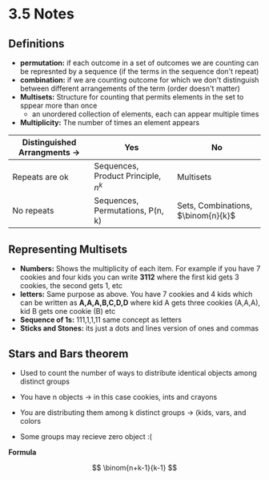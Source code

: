 # 3.5 Notes

## Definitions
- **permutation:** if each outcome in a set of outcomes we are counting can be represnted by a sequence (if the terms in the sequence don't repeat)
- **combination:** if we are counting outcome for which we don't distinguish between different arrangements of the term (order doesn't matter)
- **Multisets:** Structure for counting that permits elements in the set to sppear more than once
    - an unordered collection of elements, each can appear multiple times
- **Multiplicity:** The number of times an element appears

|Distinguished Arrangments -> | Yes | No |
|-----------------------------|-----|----|
| Repeats are ok              | Sequences, Product Principle, $n^k$| Multisets|
| No repeats                  | Sequences, Permutations, P(n, k) | Sets, Combinations, $\binom{n}{k}$|

## Representing Multisets
- **Numbers:** Shows the multiplicity of each item. For example if you have 7 cookies and four kids you can write **3112** where the first kid gets 3 cookies, the second gets  1, etc
- **letters:** Same purpose as above. You have 7 cookies and 4 kids which can be written as **A,A,A,B,C,D,D** where kid A gets three cookies (A,A,A), kid B gets one cookie (B) etc
- **Sequence of 1s:** 111,1,1,11 same concept as letters
- **Sticks and Stones:** its just a dots and lines version of ones and commas

## Stars and Bars theorem
- Used to count the number of ways to distribute identical objects among distinct groups

- You have n objects -> in this case cookies, ints and crayons
- You are distributing them among k distinct groups -> (kids, vars, and colors
- Some groups may recieve zero object :(

**Formula** 


$$ \binom{n+k-1}{k-1} $$
